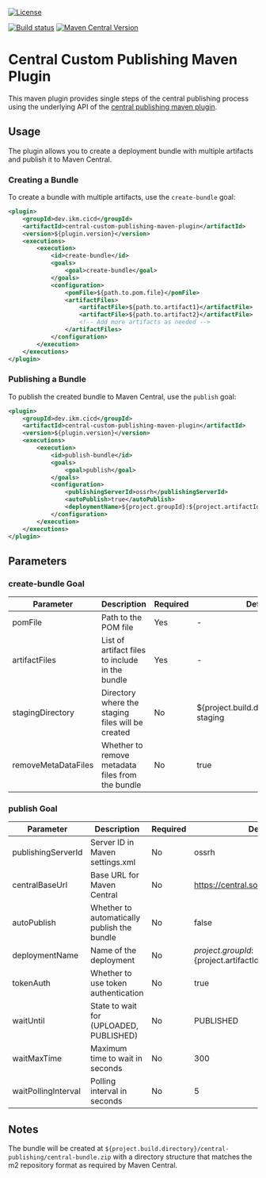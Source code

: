 
[![License](https://img.shields.io/github/license/eitco/bom-maven-plugin.svg?style=for-the-badge)](https://opensource.org/license/mit)



[![Build status](https://img.shields.io/github/actions/workflow/status/eitco/central-custom-publishing-maven-plugin/deploy.yaml?branch=main&style=for-the-badge&logo=github)](https://github.com/ikmdev/central-custom-publishing-maven-plugin/actions/workflows/deploy.yaml)
[![Maven Central Version](https://img.shields.io/maven-central/v/dev.ikm.cicd/central-custom-publishing-maven-plugin?style=for-the-badge&logo=apachemaven)](https://central.sonatype.com/artifact/de.eitco.cicd/central-custom-publishing-maven-plugin)

# Central Custom Publishing Maven Plugin

This maven plugin provides single steps of the central publishing process using the underlying API of the 
[central publishing maven plugin](https://central.sonatype.org/publish/publish-portal-maven/).

## Usage

The plugin allows you to create a deployment bundle with multiple artifacts and publish it to Maven Central.

### Creating a Bundle

To create a bundle with multiple artifacts, use the `create-bundle` goal:

```xml
<plugin>
    <groupId>dev.ikm.cicd</groupId>
    <artifactId>central-custom-publishing-maven-plugin</artifactId>
    <version>${plugin.version}</version>
    <executions>
        <execution>
            <id>create-bundle</id>
            <goals>
                <goal>create-bundle</goal>
            </goals>
            <configuration>
                <pomFile>${path.to.pom.file}</pomFile>
                <artifactFiles>
                    <artifactFile>${path.to.artifact1}</artifactFile>
                    <artifactFile>${path.to.artifact2}</artifactFile>
                    <!-- Add more artifacts as needed -->
                </artifactFiles>
            </configuration>
        </execution>
    </executions>
</plugin>
```

### Publishing a Bundle

To publish the created bundle to Maven Central, use the `publish` goal:

```xml
<plugin>
    <groupId>dev.ikm.cicd</groupId>
    <artifactId>central-custom-publishing-maven-plugin</artifactId>
    <version>${plugin.version}</version>
    <executions>
        <execution>
            <id>publish-bundle</id>
            <goals>
                <goal>publish</goal>
            </goals>
            <configuration>
                <publishingServerId>ossrh</publishingServerId>
                <autoPublish>true</autoPublish>
                <deploymentName>${project.groupId}:${project.artifactId}:${project.version}</deploymentName>
            </configuration>
        </execution>
    </executions>
</plugin>
```

## Parameters

### create-bundle Goal

| Parameter | Description | Required | Default |
|-----------|-------------|----------|---------|
| pomFile | Path to the POM file | Yes | - |
| artifactFiles | List of artifact files to include in the bundle | Yes | - |
| stagingDirectory | Directory where the staging files will be created | No | ${project.build.directory}/central-staging |
| removeMetaDataFiles | Whether to remove metadata files from the bundle | No | true |

### publish Goal

| Parameter | Description | Required | Default |
|-----------|-------------|----------|---------|
| publishingServerId | Server ID in Maven settings.xml | No | ossrh |
| centralBaseUrl | Base URL for Maven Central | No | https://central.sonatype.org/api/v1 |
| autoPublish | Whether to automatically publish the bundle | No | false |
| deploymentName | Name of the deployment | No | ${project.groupId}:${project.artifactId}:${project.version} |
| tokenAuth | Whether to use token authentication | No | true |
| waitUntil | State to wait for (UPLOADED, PUBLISHED) | No | PUBLISHED |
| waitMaxTime | Maximum time to wait in seconds | No | 300 |
| waitPollingInterval | Polling interval in seconds | No | 5 |

## Notes

The bundle will be created at `${project.build.directory}/central-publishing/central-bundle.zip` with a directory structure that matches the m2 repository format as required by Maven Central.
